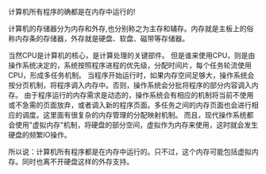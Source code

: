 计算机所有程序的确都是在内存中运行的!

计算机的存储器分为内存和外存,也分别称之为主存和辅存。内存就是主板上的俗称内存条的存储器，外存就是硬盘、软盘、磁带等存储器。

当然CPU是计算机的核心，是计算处理的关键部件。  但是谁来使用CPU，则是由操作系统决定的，系统按照程序进程的优先级，分配时间片，每个任务轮流使用CPU，形成多任务机制。
当程序开始运行时，如果内存空间足够大，操作系统会按分页机制，将程序调入内存中。否则，操作系统会分批将程序的部分内容调入内存。  由于程序运行的内存需求是动态的，操作系统会有相应的机制将当前不使用或不急需的页面放弃，或者调入新的程序页面。多任务之间的内存页面也会进行相应的调度。这里面有很复杂的内存管理的分配映射机制。
而且，现代操作系统都会使用"虚拟内存"机制，将硬盘的部分空间，虚拟作为内存来使用，这时就会发生硬盘的频繁IO操作。  

所以说：计算机所有程序都是在内存中运行的。只不过，这个内存可能包括虚拟内存。同时也离不开硬盘这样的外存支持。